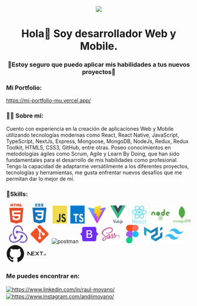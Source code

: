 <div id="header" align="center">
    <img src="https://media.giphy.com/media/sk6yL9EGVeAcE/giphy.gif" width="350" /> 
    <h1 align="center">Hola👋 Soy desarrollador Web y Mobile. </h1>
    <h3 align="center">🚀Estoy seguro que puedo aplicar mis habilidades a tus nuevos proyectos🚀</h3>
</div>
 <h3>Mi Portfolio:</h3>
<a href="https://mi-portfolio-mu.vercel.app/" target="blank">https://mi-portfolio-mu.vercel.app/</a>

### 👨‍💻 Sobre mí: 
Cuento con experiencia en la creación de aplicaciones Web y Mobile utilizando tecnologías modernas como React, React Native, JavaScript, TypeScript, NextJs, Express, Mongoose, MongoDB, NodeJs, Redux, Redux Toolkit, HTML5, CSS3, GitHub, entre otras. 
Poseo conocimientos en metodologías ágiles como Scrum, Agile y Learn By Doing, que han sido fundamentales para el desarrollo de mis habilidades como profesional.
Tengo la capacidad de adaptarme versátilmente a los diferentes proyectos, tecnologías y herramientas, me gusta enfrentar nuevos desafíos que me permitan dar lo mejor de mí.


<div align="left">
<h3>🔨Skills:</h3>
<div>
        <img src="https://github.com/devicons/devicon/blob/master/icons/html5/html5-plain-wordmark.svg" title="HTML5" alt="HTML" width="55" height="55"/>&nbsp;
        <img src="https://github.com/devicons/devicon/blob/master/icons/css3/css3-plain-wordmark.svg"  title="CSS3" alt="CSS" width="55" height="55"/>&nbsp;
        <img src="https://github.com/devicons/devicon/blob/master/icons/javascript/javascript-original.svg" title="JavaScript" alt="JavaScript" width="40" height="50"/>&nbsp;
         <img src="https://github.com/devicons/devicon/blob/master/icons/typescript/typescript-original.svg" title="selenium" alt="selenium" width="40" height="50"/>&nbsp;
        <img src="https://github.com/devicons/devicon/blob/master/icons/vitejs/vitejs-original.svg" title="vite" alt="vite" width="50" height="50"/>&nbsp;
        <img src= "https://github.com/devicons/devicon/blob/master/icons/vuejs/vuejs-original-wordmark.svg" title="vue.js" alt="vue.js" width="50" height="50"/>&nbsp;
        <img src="https://github.com/devicons/devicon/blob/master/icons/react/react-original-wordmark.svg" title="React" alt="React" width="50" height="50"/>&nbsp;
        <img src="https://github.com/devicons/devicon/blob/master/icons/nodejs/nodejs-plain-wordmark.svg" title="node" alt="Node" width="50" height="50"/>&nbsp;
        <img src="https://github.com/devicons/devicon/blob/master/icons/mongodb/mongodb-plain-wordmark.svg" title="Mongo" alt="Mongo" width="50" height="50"/>&nbsp;
        <img src="https://github.com/devicons/devicon/blob/master/icons/redux/redux-original.svg" title="Redux" alt="Redux" width="50" height="50"/>&nbsp;
        <img src="https://github.com/devicons/devicon/blob/master/icons/git/git-original.svg" title="Redux" alt="Redux" width="50" height="50"/>&nbsp;
        <img src="https://www.vectorlogo.zone/logos/getpostman/getpostman-icon.svg" alt="postman" width="50" height="50"/>
      <img src="https://github.com/devicons/devicon/blob/master/icons/bootstrap/bootstrap-plain.svg" title="Bootstrap" alt="Bootstrap" width="50" height="50"/>&nbsp;
        <img src="https://github.com/devicons/devicon/blob/master/icons/sass/sass-original.svg" title="Sass" alt="Sass" width="50" height="50"/>&nbsp;
        <img src="https://github.com/devicons/devicon/blob/master/icons/figma/figma-original.svg" title="Figma" alt="Figma" width="50" height="50"/>&nbsp;
        <img src="https://github.com/devicons/devicon/blob/master/icons/materialui/materialui-original.svg" title="tw" alt="tw" width="50" height="50"/>&nbsp;
        <img src="https://github.com/devicons/devicon/blob/master/icons/tailwindcss/tailwindcss-original.svg" title="tailw" alt="taildw" width="50" height="50"/>&nbsp;
        <img src="https://github.com/devicons/devicon/blob/master/icons/github/github-original.svg" title="selenium" alt="selenium" width="50" height="50"/>&nbsp;
          <img src="https://github.com/devicons/devicon/blob/master/icons/nextjs/nextjs-original-wordmark.svg" title="vite" alt="vite" width="50" height="50"/>&nbsp;
      </div>
    <h3>Me puedes encontrar en:</h3>
<p align="left">
<a href="https://www.linkedin.com/in/raul-moyano/" target="blank"><img align="center" src="https://raw.githubusercontent.com/rahuldkjain/github-profile-readme-generator/master/src/images/icons/Social/linked-in-alt.svg" alt="https://www.linkedin.com/in/raul-moyano/" height="30" width="40" /></a>
<a href="https://www.instagram.com/andiimoyano/" target="blank"><img align="center" src="https://raw.githubusercontent.com/rahuldkjain/github-profile-readme-generator/master/src/images/icons/Social/instagram.svg" alt="https://www.instagram.com/andiimoyano/" height="30" width="40" /></a>
</p>

